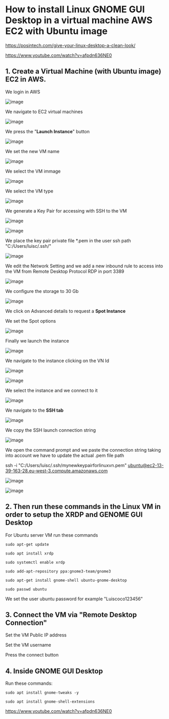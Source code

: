 # How to install Linux GNOME GUI Desktop in a virtual machine AWS EC2 with Ubuntu image

https://posintech.com/give-your-linux-desktop-a-clean-look/

https://www.youtube.com/watch?v=afpdn636NE0

## 1. Create a Virtual Machine (with Ubuntu image) EC2 in AWS.

We login in AWS

![image](https://github.com/luiscoco/Linux_install_GNOME_GUI_Desktop_Ubuntu/assets/32194879/f0469218-f921-4274-8af1-7c83337b6742)

We navigate to EC2 virtual machines

![image](https://github.com/luiscoco/Linux_install_GNOME_GUI_Desktop_Ubuntu/assets/32194879/31becc07-07cb-4430-ad78-11269a3adb64)

We press the "**Launch Instance**" button

![image](https://github.com/luiscoco/Linux_install_GNOME_GUI_Desktop_Ubuntu/assets/32194879/63f2aadb-0818-4bd5-bad6-f881795c227b)

We set the new VM name

![image](https://github.com/luiscoco/Linux_install_GNOME_GUI_Desktop_Ubuntu/assets/32194879/b1596307-7daa-4ea5-b39c-ba73b5279a44)

We select the VM immage

![image](https://github.com/luiscoco/Linux_install_GNOME_GUI_Desktop_Ubuntu/assets/32194879/167ad42e-2a82-48ba-b320-4d2c2b2e202b)

We select the VM type

![image](https://github.com/luiscoco/Linux_install_GNOME_GUI_Desktop_Ubuntu/assets/32194879/08dd1c97-a58b-4d3e-9514-c0e1b82f4eab)

We generate a Key Pair for accessing with SSH to the VM

![image](https://github.com/luiscoco/Linux_install_GNOME_GUI_Desktop_Ubuntu/assets/32194879/05a2d877-a1b7-4d87-aa3c-27eba0cc995b)

![image](https://github.com/luiscoco/Linux_install_GNOME_GUI_Desktop_Ubuntu/assets/32194879/09e92374-09e1-4dfd-85f4-cd6c7e7c97ae)

We place the key pair private file *.pem in the user ssh path "C:/Users/luisc/.ssh/"

![image](https://github.com/luiscoco/Linux_install_GNOME_GUI_Desktop_Ubuntu/assets/32194879/823eae35-af08-4c4d-b025-59a46b636d4c)

We edit the Network Setting and we add a new inbound rule to access into the VM from Remote Desktop Protocol RDP in port 3389

![image](https://github.com/luiscoco/Linux_install_GNOME_GUI_Desktop_Ubuntu/assets/32194879/cf99ccce-9272-4d8e-bafe-62ad85896e82)

We configure the storage to 30 Gb

![image](https://github.com/luiscoco/Linux_install_GNOME_GUI_Desktop_Ubuntu/assets/32194879/a4072774-4b7c-4808-88b5-d427143248e0)

We click on Advanced details to request a **Spot Instance**

We set the Spot options

![image](https://github.com/luiscoco/Linux_install_GNOME_GUI_Desktop_Ubuntu/assets/32194879/9b2a7c94-d44f-47f2-bafe-0b931457b767)

Finally we launch the instance

![image](https://github.com/luiscoco/Linux_install_GNOME_GUI_Desktop_Ubuntu/assets/32194879/55973196-5fb7-4c83-93c3-0d20e87ae549)

We navigate to the instance clicking on the VN Id

![image](https://github.com/luiscoco/Linux_install_GNOME_GUI_Desktop_Ubuntu/assets/32194879/26f52bb9-3f5d-43f4-827b-7d99ba0a1c54)

![image](https://github.com/luiscoco/Linux_install_GNOME_GUI_Desktop_Ubuntu/assets/32194879/495637f1-cc73-4e4b-9054-201cdf262b14)

We select the instance and we connect to it

![image](https://github.com/luiscoco/Linux_install_GNOME_GUI_Desktop_Ubuntu/assets/32194879/c4e7c9dc-0715-4ca8-a549-c4d5f7ec8ac0)

We navigate to the **SSH tab**

![image](https://github.com/luiscoco/Linux_install_GNOME_GUI_Desktop_Ubuntu/assets/32194879/9c9c64da-7dcc-4eac-a143-6ed964e835a2)

We copy the SSH launch connection string 

![image](https://github.com/luiscoco/Linux_install_GNOME_GUI_Desktop_Ubuntu/assets/32194879/ec3b38c0-4841-483d-9c87-e013d0483d52)

We open the command prompt and we paste the connection string taking into account we have to update the actual .pem file path

ssh -i "C:/Users/luisc/.ssh/mynewkeypairforlinuxvn.pem" ubuntu@ec2-13-39-163-28.eu-west-3.compute.amazonaws.com

![image](https://github.com/luiscoco/Linux_install_GNOME_GUI_Desktop_Ubuntu/assets/32194879/f539d0f8-72ce-47a4-bf8d-6e275ab36643)

![image](https://github.com/luiscoco/Linux_install_GNOME_GUI_Desktop_Ubuntu/assets/32194879/5405b3d4-8d09-4b27-b9ff-944773d226fa)

## 2. Then run these commands in the Linux VM in order to setup the XRDP and GENOME GUI Desktop

For Ubuntu server VM run these commands

```
sudo apt-get update

sudo apt install xrdp

sudo systemctl enable xrdp

sudo add-apt-repository ppa:gnome3-team/gnome3

sudo apt-get install gnome-shell ubuntu-gnome-desktop

sudo passwd ubuntu
```

We set the user ubuntu password for example "Luiscoco123456"

## 3. Connect the VM via "Remote Desktop Connection"

Set the VM Public IP address 

Set the VM username

Press the connect button

## 4. Inside GNOME GUI Desktop

Run these commands:

```
sudo apt install gnome-tweaks -y

sudo apt install gnome-shell-extensions
```

https://www.youtube.com/watch?v=afpdn636NE0

